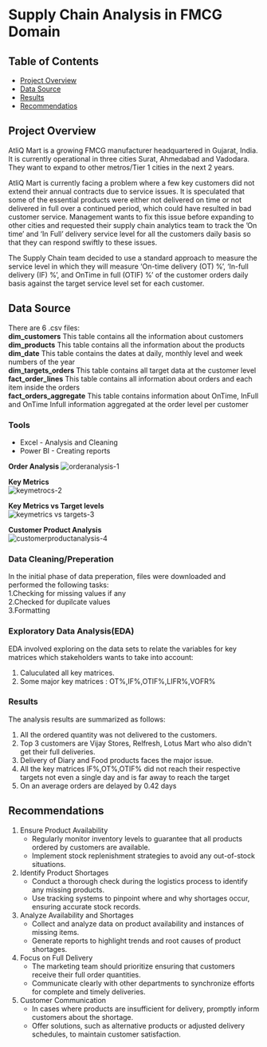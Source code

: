# Supply Chain Analysis in FMCG Domain

## Table of Contents
- [Project Overview](#project-overview)
- [Data Source](#data-source)
- [Results](#results)
- [Recommendatios](#recommendations)
  
## Project Overview
AtliQ Mart is a growing FMCG manufacturer headquartered in Gujarat, India. It is currently operational in three cities Surat, Ahmedabad and Vadodara. They want to expand to other metros/Tier 1 cities in the next 2 years.

AtliQ Mart is currently facing a problem where a few key customers did not extend their annual contracts due to service issues. It is speculated that some of the essential products were either not delivered on time or not delivered in full over a continued period, which could have resulted in bad customer service. Management wants to fix this issue before expanding to other cities and requested their supply chain analytics team to track the ’On time’ and ‘In Full’ delivery service level for all the customers daily basis so that they can respond swiftly to these issues.

The Supply Chain team decided to use a standard approach to measure the service level in which they will measure ‘On-time delivery (OT) %’, ‘In-full delivery (IF) %’, and OnTime in full (OTIF) %’ of the customer orders daily basis against the target service level set for each customer.
## Data Source
There are 6 .csv files:  
**dim_customers** This table contains all the information about customers  
**dim_products**  This table contains all the information about the products  
**dim_date** This table contains the dates at daily, monthly level and week numbers of the year  
**dim_targets_orders**  This table contains all target data at the customer level  
**fact_order_lines** This table contains all information about orders and each item inside the orders  
**fact_orders_aggregate** This table contains information about OnTime, InFull and OnTime Infull information aggregated at the order level per customer  
### Tools
- Excel - Analysis and Cleaning
- Power BI - Creating reports

 **Order Analysis**
  ![orderanalysis-1](https://github.com/user-attachments/assets/88e08744-8599-4cbe-a1b0-d3abdeea1227)

 **Key Metrics**  
  ![keymetrocs-2](https://github.com/user-attachments/assets/22940f40-bdf0-4f19-a6d1-fc3ec7d47260)  

 **Key Metrics vs Target levels**  
  ![keymetrics vs targets-3](https://github.com/user-attachments/assets/4c9c8d1f-da2c-470e-b67c-603f8daec10f)  

 **Customer Product Analysis**  
  ![customerproductanalysis-4](https://github.com/user-attachments/assets/5b7cef69-6f4b-420e-b677-c10f3de9bd58)

### Data Cleaning/Preperation  
In the initial phase of data preperation, files were downloaded and performed the following tasks:  
1.Checking for missing values if any  
2.Checked for dupilcate values  
3.Formatting
### Exploratory Data Analysis(EDA)
EDA involved exploring on the data sets to relate the variables for key matrices which stakeholders wants to take into account:  
1. Caluculated all key matrices.
2. Some major key matrices : OT%,IF%,OTIF%,LIFR%,VOFR%
### Results  
The analysis results are summarized as follows:  
1. All the ordered quantity was not delivered to the customers.  
2. Top 3 customers are Vijay Stores, Relfresh, Lotus Mart who also didn't get their full deliveries.    
3. Delivery of Diary and Food products faces the  major issue.  
4. All the key matrices IF%,OT%,OTIF% did not reach their respective targets not even a single day and is far away to reach the target  
5. On an average orders are delayed by 0.42 days  

## Recommendations  
1. Ensure Product Availability
    - Regularly monitor inventory levels to guarantee that all products ordered by customers are available.
    - Implement stock replenishment strategies to avoid any out-of-stock situations.
2. Identify Product Shortages
    - Conduct a thorough check during the logistics process to identify any missing products.
    - Use tracking systems to pinpoint where and why shortages occur, ensuring accurate stock records.
3. Analyze Availability and Shortages
    - Collect and analyze data on product availability and instances of missing items.
    - Generate reports to highlight trends and root causes of product shortages.
4. Focus on Full Delivery
    - The marketing team should prioritize ensuring that customers receive their full order quantities.
    - Communicate clearly with other departments to synchronize efforts for complete and timely deliveries.
5. Customer Communication
    - In cases where products are insufficient for delivery, promptly inform customers about the shortage.
    - Offer solutions, such as alternative products or adjusted delivery schedules, to maintain customer satisfaction.
